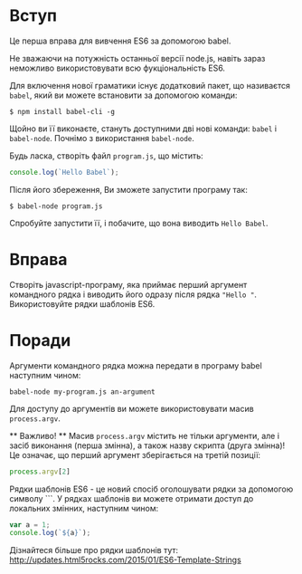 
# Вступ
Це перша вправа для вивчення ES6 за допомогою babel.

Не зважаючи на  потужність останньої версії node.js, навіть зараз неможливо використовувати всю фукціональність ES6.

Для включення нової граматики існує додатковий пакет, що називаєтся `babel`, який ви можете встановити  за допомогою команди:

```shell
$ npm install babel-cli -g
```

Щойно ви її виконаєте, стануть доступними дві нові команди: `babel` і `babel-node`.
Почнімо з використання `babel-node`.

Будь ласка, створіть файл `program.js`, що містить:

```javascript
console.log(`Hello Babel`);
```

Після його збереження, Ви зможете запустити програму так:

```shell
$ babel-node program.js
```

Спробуйте запустити її, і побачите, що вона виводить `Hello Babel`.

# Вправа
Створіть javascript-програму, яка приймає перший аргумент командного рядка 
і виводить його одразу після рядка `"Hello "`.  Використовуйте рядки шаблонів ES6.

# Поради
Аргументи командного рядка можна передати в програму babel наступним чином:

```
babel-node my-program.js an-argument
```

Для доступу до аргументів ви можете використовувати масив `process.argv`.

** Важливо! ** Масив `process.argv` містить не тільки аргументи, але і засіб виконання (перша змінна), а також назву скрипта (друга змінна)!
Це означає, що перший аргумент зберігається на третій позиції:

```javascript
process.argv[2]
```

Рядки шаблонів ES6 - це новий спосіб оголошувати рядки за допомогою символу `\``. У рядках шаблонів ви можете отримати доступ до локальних змінних, наступним чином:

```javascript
var a = 1;
console.log(`${a}`);
```

Дізнайтеся більше про рядки шаблонів тут:  http://updates.html5rocks.com/2015/01/ES6-Template-Strings

